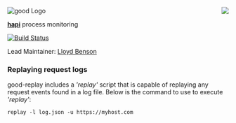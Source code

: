 <a href="https://github.com/hapijs"><img src="https://raw.github.com/hapijs/hapijs/master/images/from.png" align="right" /></a>
![good Logo](https://raw.github.com/hapijs/good/master/images/good.png)

[**hapi**](https://github.com/hapijs/hapi) process monitoring

[![Build Status](https://secure.travis-ci.org/hapijs/good.png)](http://travis-ci.org/hapijs/good-replay)

Lead Maintainer: [Lloyd Benson](https://github.com/lloydbenson)

### Replaying request logs

good-replay includes a _'replay'_ script that is capable of replaying any request events found in a log file.  Below is the command to use to execute _'replay'_:

`replay -l log.json -u https://myhost.com`

